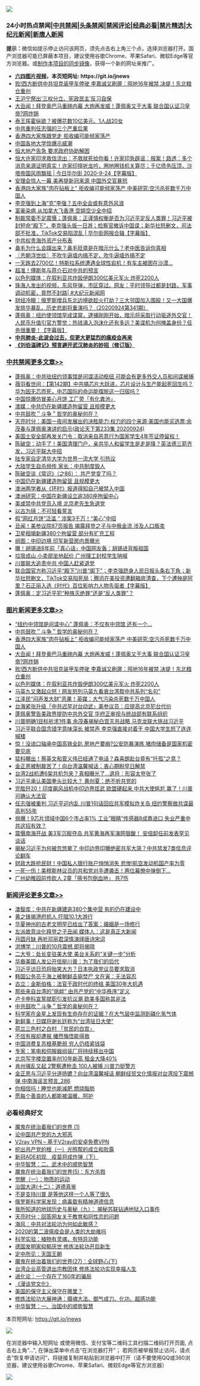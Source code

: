 ![](https://raw.githubusercontent.com/fqnews/bnews/master/64photo/fqnews-qr.jpg)

<div id="tt">
<h3>24小时热点禁闻|<a href="#%E4%B8%AD%E5%85%B1%E7%A6%81%E9%97%BB%E6%9B%B4%E5%A4%9A%E6%96%87%E7%AB%A0">中共禁闻</a>|<a href="#%E5%9B%BE%E7%89%87%E6%96%B0%E9%97%BB%E6%9B%B4%E5%A4%9A%E6%96%87%E7%AB%A0">头条禁闻</a>|<a href="#%E6%96%B0%E9%97%BB%E8%AF%84%E8%AE%BA%E6%9B%B4%E5%A4%9A%E6%96%87%E7%AB%A0">禁闻评论|<a href="#%E5%BF%85%E7%9C%8B%E7%BB%8F%E5%85%B8%E5%A5%BD%E6%96%87">经典必看|<a href="/video.md#%E7%A6%81%E7%89%87%E7%B2%BE%E9%80%89">禁片精选</a>|<a href="https://github.com/fqnews/djy/blob/master/gb/nf1351518.md#1">大纪元新闻</a>|<a href="https://github.com/fqnews/ntdtv/blob/master/gb/prog204.md#1">新唐人新闻</a></h3>
<div><b>提示：</b>微信如提示停止访问该网页，须先点击右上角三个点，选择浏览器打开。国产浏览器可能已屏蔽本项目，建议使用谷歌Chrome、苹果Safari、微软Edge等官方浏览器。或<a href="https://github.com/fqnews/bnews/blob/master/%E5%88%B6%E4%BD%9Cgit%E7%A6%81%E9%97%BB%E9%95%9C%E5%83%8F.md">制作本项目的同步镜像</a>，获得一个新的网址来推广。</div>
<ul>
<li><b><a href="http://d1.bdrive.tk/64.mp4" target="_blank">六四图片视频</a>，本页短网址: https://git.io/jnews</b></li>
<li><a href="/topimagenews/20200924/1402458.md">败!西方断供中共坦克装甲车停驶 李嘉诚又刷屏：囤地16年被禁 决堤！东北粮仓重创</a></li>
<li><a href="/bannedvideo/20200924/1402553.md">王沪宁祭出‘三权分立、宪政民主’反习自保</a></li>
<li><a href="/topimagenews/20200924/1402528.md">大丑闻！拜登奥巴马重磅内幕 大炮再发威！蓬佩奥又干大事 联合国认证习皇帝?网炸锅</a></li>
<li><a href="/baitai/20200924/1402432.md">泰王挥霍纵欲？被爆花数10亿美元、1人战20女</a></li>
<li><a href="/ssgc/20200924/1402341.md">中共重判任志强的三个严重后果</a></li>
<li><a href="/cnnews/hknews/20200924/1402299.md">香港四大家族跟党走 拒收编可能倾家荡产</a></li>
<li><a href="/comments/20200924/1402479.md">中国各地大学惊爆示威潮</a></li>
<li><a href="/headline/20200924/1402405.md">恒大地产告急 要求政府协助解困</a></li>
<li><a href="/bannedvideo/20200925/1402634.md">恒大许家印求救信流出：不救就死给你看！许家印急辟谣：报案！路透：多个消息来源证明真实！许家印擅听龙吟，圈地圈钱机关算尽；千亿债务压顶，沙塔帝国风雨飘摇 | 今日华尔街 2020-9-24【字幕版】</a></li>
<li><a href="/worldnews/usa/20200925/1402718.md">安理会惊人一幕 美再提新冠来源 中国外交官暴怒</a></li>
<li><a href="/topimagenews/20200925/1402618.md">香港四大家族"肉在砧板上" 拒收编可能倾家荡产 中美研究:空污杀死数千万中国人</a></li>
<li><a href="/cnnews/20200925/1402663.md">李克强到上海“克”李强？五中全会或有意外风浪</a></li>
<li><a href="/cnnews/hknews/20200924/1402360.md">富豪染病 从加拿大飞香港 空姐空少全中招</a></li>
<li><a href="/bannedvideo/20200924/1402460.md">制裁常委不足震慑；蓬佩奥：正谨慎权衡是否为习近平定反人类罪！习近平被封短命“殿下”，李克强头版一日游；检察官撤诉中国谍；新华社怒删文，司法部不批准，TikTok交易陷混乱 | 华尔街网报合辑【字幕版】</a></li>
<li><a href="/bannedvideo/20200924/1402589.md">中共权贵海外资产分布表</a></li>
<li><a href="/comments/20200924/1402306.md">鼻毛为什么会蹿出来？鼻毛旺盛是在暗示什么？老中医告诉你真相</a></li>
<li><a href="/ssgc/20200925/1402684.md">〖兲朝浮世绘〗不吹牛逼墙内搞不定，吹牛逼墙外搞不定</a></li>
<li><a href="/cnnews/20200924/1402353.md">一天跌去2700亿！特斯拉系统遭遇全球性宕机！有车主被困在沙漠…</a></li>
<li><a href="/cnnews/20200925/1402713.md">超准！傅斯年与蒋介石对中共的预言</a></li>
<li><a href="/topimagenews/20200924/1402349.md">以色列媒体：在叙利亚共炸毁伊朗300亿美元军火 炸死2200人</a></li>
<li><a href="/bannedvideo/20200924/1402285.md">珠海人发出的视频，东风导弹，市区穿过。网友：平时领导过都是封路，军事调动机密，竟然不封路| #大纪元新闻网</a></li>
<li><a href="/bannedvideo/20200924/1402345.md">财经冷眼：俄罗斯增兵东北边境欲趁火打劫？三大邻国加入围殴！又一大国爆发排华暴乱，历史悲剧将重演吗？（20200924第341期）</a></li>
<li><a href="/bannedvideo/20200925/1402689.md">蓬佩奥：纽约使领馆早成谍窝，逮捕刚刚开始，暗示将采取行动驱逐外交官！人民币升值引官方警觉：热钱涌入泡沫化还有多远？美谍机为何掩盖身份？任务很重要！【字幕版】</a></li>
<li><b><a href="/comments/20200211/1275071.md" target="_blank">中共肺炎-此波会过去，但更大更猛烈的瘟疫会再来</a></b></li>
<li><b><a href="/comments/20200207/1272816.md" target="_blank">《刘伯温碑记》预言避开武汉肺炎的妙招（修订版）</a></b></li>
</ul>
</div>

<div class="catlist">
<h3><a href="/cbnews/" target="_blank">中共禁闻</a><span><a href="/cbnews/" target="_blank" rel="nofollow">更多文章>></a></span></h3>
<ul>
<li><a href="/cbnews/20200925/1402886.md" target="_blank">蓬佩奥：中共驻纽约领事馆是间谍活动枢纽 可能会有更多外交人员和间谍被捕</a></li>
<li><a href="/cbnews/20200925/1402860.md" target="_blank">薇羽看世间：【第142期】中共搞芯片大跃进，芯片设计与生产能起死回生吗？华为因无芯而死，中芯国际的命运能摆脱这一归宿吗？</a></li>
<li><a href="/cbnews/20200925/1402840.md" target="_blank">中国惊爆仿冒美心月饼 工厂旁「有化粪池」</a></li>
<li><a href="/cbnews/20200925/1402788.md" target="_blank">澳媒：中共仍在新疆建造拘留营 且规模更大</a></li>
<li><a href="/comments/20200925/1402744.md" target="_blank">中共鼓吹＂斗争＂哲学的奥秘何在？</a></li>
<li><a href="/cbnews/20200925/1402739.md" target="_blank">天亮时分：美国一夜间发展出的决胜能力;权力的四个来源;美国也能买选票;余茂春与蓬佩奥演讲的启示(政论天下第233集 20200924)</a></li>
<li><a href="/cbnews/20200925/1402664.md" target="_blank">美国土安全部再发关门令：取消来自恶意行为国家学生4年签证停留权！</a></li>
<li><a href="/cbnews/20200925/1402709.md" target="_blank">陈破空：动手了！美国清理门户，亲共华人和留学生是走是降？英法德三箭齐发，习近平联大中招</a></li>
<li><a href="/cbnews/20200925/1402676.md" target="_blank">陆专家自定清华大学为世界一流大学 引热议</a></li>
<li><a href="/cbnews/20200925/1402675.md" target="_blank">大陆学生自杀频传 家长：中共制度毁人</a></li>
<li><a href="/cbnews/20200925/1402644.md" target="_blank">陈破空谈《常识》（之86）： 共产党变了吗？</a></li>
<li><a href="/cbnews/20200924/1402587.md" target="_blank">中国仍在新疆建造拘留营 且规模更大</a></li>
<li><a href="/cbnews/20200924/1402574.md" target="_blank">澳洲两学者从《环时》报道得知自己被禁入中国</a></li>
<li><a href="/cbnews/20200924/1402556.md" target="_blank">澳洲研究：中国在新疆设立逾380座拘留中心</a></li>
<li><a href="/cbnews/20200924/1402421.md" target="_blank">美或禁中共党员入境 北京老先生急退党</a></li>
<li><a href="/cbnews/20200924/1402392.md" target="_blank">以古为镜：不可轻看誓言</a></li>
<li><a href="/cbnews/20200924/1402369.md" target="_blank">假“网红月饼”泛滥 “ 涉案3千万！“美心”中招</a></li>
<li><a href="/cbnews/20200924/1402326.md" target="_blank">丑闻！美参议院87页报告 揭露拜登之子与中俄金流 涉及人口贩卖</a></li>
<li><a href="/cbnews/20200924/1402298.md" target="_blank">卫星相揭新疆380个拘留营 部分有扩充工程</a></li>
<li><a href="/cbnews/20200924/1402287.md" target="_blank">组图：中印边境 印军新营房内景曝光</a></li>
<li><a href="/cbnews/20200924/1402259.md" target="_blank">曝！胡锡进8年前「真心话」中国网友轰：胡锡进背叛祖国</a></li>
<li><a href="/cbnews/20200924/1402237.md" target="_blank">垃圾成山 小卖部坐地起价 广州理工封校学生呐喊</a></li>
<li><a href="/cbnews/20200924/1401977.md" target="_blank">川普联大追责中共 中国人赶紧退党</a></li>
<li><a href="/cbnews/20200924/1401854.md" target="_blank">联合国官方称习近平“殿下”川普“阁下”；李克强跻身人民日报头条右下角；新华社怒删文，TikTok交易陷死局；腾讯在美投资遭翻箱底清查，下个遭殃是阿里？石正丽入选《时代》百位影响力人物先驱者【字幕版】</a></li>
<li><a href="/cbnews/20200924/1401997.md" target="_blank">蓬佩奥：定习近平犯“种族灭绝罪”还是“反人类罪”？</a></li>

</ul>
</div>
<div class="catlist">
<h3><a href="/topimagenews/" target="_blank">图片新闻</a><span><a href="/topimagenews/" target="_blank" rel="nofollow">更多文章>></a></span></h3>
<ul>
<li><a href="/topimagenews/20200925/1402776.md" target="_blank">“纽约中领馆是间谍中心” 蓬佩奥：不仅有中领馆 还有一个&#8230;</a></li>
<li><a href="/comments/20200925/1402744.md" target="_blank">中共鼓吹＂斗争＂哲学的奥秘何在？</a></li>
<li><a href="/topimagenews/20200925/1402618.md" target="_blank">香港四大家族&#8221;肉在砧板上&#8221; 拒收编可能倾家荡产 中美研究:空污杀死数千万中国人</a></li>
<li><a href="/topimagenews/20200924/1402528.md" target="_blank">大丑闻！拜登奥巴马重磅内幕 大炮再发威！蓬佩奥又干大事 联合国认证习皇帝?网炸锅</a></li>
<li><a href="/topimagenews/20200924/1402458.md" target="_blank">败!西方断供中共坦克装甲车停驶 李嘉诚又刷屏：囤地16年被禁 决堤！东北粮仓重创</a></li>
<li><a href="/topimagenews/20200924/1402349.md" target="_blank">以色列媒体：在叙利亚共炸毁伊朗300亿美元军火 炸死2200人</a></li>
<li><a href="/topimagenews/20200924/1402271.md" target="_blank">马英九又激起众怒！网友怒列马英九看衰台湾帮中共系列“名句”</a></li>
<li><a href="/topimagenews/20200924/1402258.md" target="_blank">江泽民“闷声发大财”恶果！英媒：大气污染杀死数千万中国人</a></li>
<li><a href="/topimagenews/20200924/1402185.md" target="_blank">台海紧张升级「中共迟早对台动武」美参议员：应提高北京犯台代价</a></li>
<li><a href="/topimagenews/20200924/1402015.md" target="_blank">蓬佩奥警告美政界提防中共外交官 华府正审视与统战部有联系组织</a></li>
<li><a href="/topimagenews/20200923/1401840.md" target="_blank">川普明确1目标祈求1件事 余茂春揭秘白宫灭共战略 马克龙联大挑战习近平</a></li>
<li><a href="/topimagenews/20200923/1401819.md" target="_blank">习近平联合国念错字意味深长 被禁声 李克强直接对着干 中国大学生怒了连连喊楼</a></li>
<li><a href="/topimagenews/20200923/1401751.md" target="_blank">惊！没进口轴承中国高铁全趴 房地产要崩?公安防暴演练 猪肉储备是国家机密要见底</a></li>
<li><a href="/topimagenews/20200923/1401662.md" target="_blank">猛料曝出！蔡英文和菅义伟已经通了电话？森喜朗赴台竟有“托孤”之意？</a></li>
<li><a href="/topimagenews/20200923/1401580.md" target="_blank">金正恩被制裁苦了！向台湾温馨喊话：衷心期盼早日解禁</a></li>
<li><a href="/topimagenews/20200923/1401565.md" target="_blank">台湾2战机遭6架共机包夹？真相曝光了…退将：形容太夸张了</a></li>
<li><a href="/topimagenews/20200923/1401543.md" target="_blank">习近平承认美国拳头比较大？ 黄创夏：绝不听共党的</a></li>
<li><a href="/topimagenews/20200923/1401252.md" target="_blank">完胜歼20！印度飙风战机中印边界炫武 欧盟硬起来 中共大使尴尬 赢了！川普可确认大法官</a></li>
<li><a href="/topimagenews/20200922/1401161.md" target="_blank">任志强被重判 习近平迎内乱 川普1句话回应共军模拟炸关岛 纽约警察做共谍最高判55年</a></li>
<li><a href="/topimagenews/20200922/1401088.md" target="_blank">弱爆！9芯片领域中国6个市占率1% 工业&#8221;眼睛&#8221;传感器8成靠进口 失业严重中共这招有效？</a></li>
<li><a href="/topimagenews/20200921/1400580.md" target="_blank">震慑南海开战 美3军沉舰夺岛 共军黄海再军演网狠酸！ 安倍卸任前发表罕见谈话</a></li>
<li><a href="/topimagenews/20200921/1400557.md" target="_blank">揭秘习近平为何被忽悠晕了 中印边界印曝绝密共军大哭？中共禁发7类信息评论翻车</a></li>
<li><a href="/topimagenews/20200921/1400488.md" target="_blank">财政大跌抢民财！中国私人银行账户悄悄消失 悲惨!航空发动机国产率为零</a></li>
<li><a href="/topimagenews/20200921/1400362.md" target="_blank">一死一伤！美穆斯林议员的共和党对手遭袭击！两位幕僚中弹倒下…</a></li>
<li><a href="/topimagenews/20200921/1400305.md" target="_blank">广州幼稚园前传砍人 2童「揹书包倒血地」 共7伤</a></li>

</ul>
</div>
<div class="catlist">
<h3><a href="/comments/" target="_blank">新闻评论</a><span><a href="/comments/" target="_blank" rel="nofollow">更多文章>></a></span></h3>
<ul>
<li><a href="/comments/20200925/1402867.md" target="_blank">澳智库：中共在新疆建逾380个集中营 有的仍在建设中</a></li>
<li><a href="/comments/20200925/1402852.md" target="_blank">黄之锋揭港府抓人 吓阻10.1大游行</a></li>
<li><a href="/comments/20200925/1402800.md" target="_blank">华夏神州的古老文明早已给出了答案：婚姻是一场修行</a></li>
<li><a href="/comments/20200925/1402817.md" target="_blank">左派故意淡化拜登之子丑闻 媒体人：这是真正大新闻</a></li>
<li><a href="/comments/20200925/1402816.md" target="_blank">月圆月缺 再听邓丽君深情演绎唐诗宋词</a></li>
<li><a href="/comments/20200925/1402811.md" target="_blank">洪博学：川普的10月震撼 即将揭晓</a></li>
<li><a href="/comments/20200925/1402810.md" target="_blank">二大爷：处长变驻美大使 美台关系的“关键一步”分析</a></li>
<li><a href="/comments/20200925/1402809.md" target="_blank">华裔美国人发公开信挺川普：为了我们的后代</a></li>
<li><a href="/comments/20200925/1402797.md" target="_blank">习近平访日恐将贻笑大方？日本执政党议员要求取消</a></li>
<li><a href="/comments/20200925/1402796.md" target="_blank">韩国公务员于海上被朝鲜击毙焚尸 文在寅：无法容忍</a></li>
<li><a href="/comments/20200925/1402794.md" target="_blank">古立：金斯伯格：法官干政时代的终结 美国30年大机遇</a></li>
<li><a href="/comments/20200925/1402793.md" target="_blank">那些来自台湾的“挑衅” 由共产党的“中华秩序”定义</a></li>
<li><a href="/comments/20200925/1402773.md" target="_blank">卢卡申科宣誓就职引发抗议潮 欧美多国称其非法</a></li>
<li><a href="/comments/20200925/1402744.md" target="_blank">中共鼓吹＂斗争＂哲学的奥秘何在？</a></li>
<li><a href="/comments/20200925/1402748.md" target="_blank">科学家在金星上发现有生命存在的证据？在大气层中监测到磷化氢气体</a></li>
<li><a href="/comments/20200925/1402738.md" target="_blank">新鲜事！日媒将谢长廷称为“台湾驻日大使”</a></li>
<li><a href="/comments/20200925/1402737.md" target="_blank">荷兰三色村之白村 「贫民的白宫」</a></li>
<li><a href="/comments/20200925/1402707.md" target="_blank">不信有报却遭报 幡然悔悟能得救</a></li>
<li><a href="/comments/20200925/1402683.md" target="_blank">中国消费复苏根基脆弱 穷人仍捂紧钱袋</a></li>
<li><a href="/comments/20200925/1402682.md" target="_blank">专家：笔电和伺服器组装厂将持续移出中国</a></li>
<li><a href="/comments/20200925/1402681.md" target="_blank">北京写字楼空置率创10年新高 租金大降40%</a></li>
<li><a href="/comments/20200925/1402673.md" target="_blank">肯州骚乱又起 2警察遭枪击 100人被捕 川普力挺警方</a></li>
<li><a href="/comments/20200925/1402657.md" target="_blank">金正恩与习近平分道扬镳？向台湾温馨喊话 朝鲜经贸文化情报对台湾投下震撼弹 中南海谣言预言_286</a></li>
<li><a href="/comments/20200925/1402656.md" target="_blank">你相信吗！睡觉也能减肥 燃烧脂肪</a></li>
<li><a href="/comments/20200925/1402650.md" target="_blank">愿每个善良的人都能被温暖、呵护</a></li>

</ul>
</div>

<div class="catlist">
<h3>必看经典好文</h3>
<ul>
<li><a href="/topimagenews/20180519/944624.md" target="_blank">魔鬼在统治着我们的世界 (1)</a></li>
<li><a href="/comments/20200717/1361899.md" target="_blank">论中国共产党的九大邪恶</a></li>
<li><a href="/comments/20200112/1257608.md" target="_blank">V2ray VPN &#8211; 基于V2ray的安卓免费VPN</a></li>
<li><a href="/comments/20200629/1352460.md" target="_blank">挖出共产党的根（一）光照帮的成立和败露</a></li>
<li><a href="/headline/20200908/1392940.md" target="_blank">新冠ADE初现　疫苗将成炸弹（下）</a></li>
<li><a href="/comments/20200605/783249.md" target="_blank">中华智慧：二、武术中的顺势智慧</a></li>
<li><a href="/topimagenews/20180524/946967.md" target="_blank">魔鬼在统治着我们的世界(5)：东方杀戮</a></li>
<li><a href="/comments/20200810/1377609.md" target="_blank">觉醒（一）：物质的运动</a></li>
<li><a href="/cbnews/20180318/916241.md" target="_blank">治国大道(十二)：道德真鉴</a></li>
<li><a href="/comments/20200716/1361654.md" target="_blank">不是支持川普 是等他这样一个人等了很久</a></li>
<li><a href="/cbnews/20200823/1384378.md" target="_blank">俄罗斯科学家发现：病毒载有精神道德信息</a></li>
<li><a href="/topimagenews/20180325/919134.md" target="_blank">我所知道的地球历史与奥秘（九）： 揭秘苏联钻通地狱入口事件</a></li>
<li><a href="/cbnews/20200916/1397196.md" target="_blank">天亮时分：回答网友关于教育和同性恋的问题</a></li>
<li><a href="/comments/20191218/1228234.md" target="_blank">海风：中共对法轮功为何如此敏感？</a></li>
<li><a href="/comments/20200712/1359432.md" target="_blank">2020的第二波瘟疫会是人类的大劫难吗</a></li>
<li><a href="/comments/20200605/783205.md" target="_blank">科学实验：植物有灵魂，有特异功能</a></li>
<li><a href="/comments/20200722/1364497.md" target="_blank">德国发明家抑郁厌世 修炼法轮功开启新生</a></li>
<li><a href="/tculture/xiulian/20151111/470021.md" target="_blank">定中所见：天国王朝</a></li>
<li><a href="/comments/20181224/1052333.md" target="_blank">魔鬼在统治着我们的世界(27)：全球野心(下)</a></li>
<li><a href="/comments/20200528/1335859.md" target="_blank">台湾企业高管退出宗教团体 修炼法轮功实现幸福人生</a></li>
<li><a href="/comments/20200907/1392278.md" target="_blank">进化论：一个存在了160年的骗局</a></li>
<li><a href="/comments/20200521/783167.md" target="_blank">《漫谈党文化》</a></li>
<li><a href="/lifebaike/20200520/1331379.md" target="_blank">美国的保守主义保守在哪里？</a></li>
<li><a href="/comments/20191203/1234383.md" target="_blank">修炼法轮功大展神通：摄魂大法、御气成刀、化功、超感功能</a></li>
<li><a href="/comments/20200605/1340202.md" target="_blank">中华智慧：一、治国中的顺势智慧</a></li>

</ul>
</div>

本页短网址: https://git.io/jnews

![](https://raw.githubusercontent.com/fqnews/bnews/master/64photo/fqnews-qr.jpg)

在浏览器中输入短网址 或使用微信、支付宝等二维码工具扫描二维码打开页面, 点击右上角"...", 在弹出菜单中点击“在浏览器打开”； 若网页被举报禁止访问，请点击“恢复申请访问”，将链接复制并粘贴到浏览器中打开（请不要使用QQ或360浏览器，建议使用谷歌Chrome、苹果Safari、微软Edge等官方浏览器）

![](https://raw.githubusercontent.com/fqnews/bnews/master/64photo/wx.jpg)